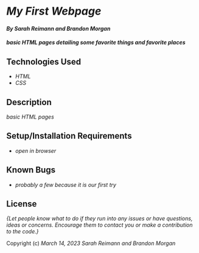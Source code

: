 # _My First Webpage_

#### _By Sarah Reimann and Brandon Morgan_

#### _basic HTML pages detailing some favorite things and favorite places_

## Technologies Used

- _HTML_
- _CSS_

## Description

_basic HTML pages_

## Setup/Installation Requirements

- _open in browser_

## Known Bugs

- _probably a few because it is our first try_

## License

_{Let people know what to do if they run into any issues or have questions, ideas or concerns. Encourage them to contact you or make a contribution to the code.}_

Copyright (c) _March 14, 2023 Sarah Reimann and Brandon Morgan_
